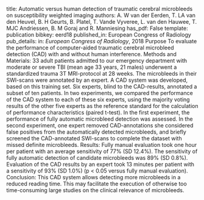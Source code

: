 title: Automatic versus human detection of traumatic cerebral microbleeds on susceptibility weighted imaging
authors: A. W van der Eerden, T. LA van den Heuvel, B. H Geurts, B. Platel, T. Vande Vyveree, L. van den Hauwee, T. MJC Andriessen, B. M Goraj and R. Manniesing
has_pdf: False
template: publication
bibkey: eerd18
published_in: European Congress of Radiology
pub_details: in: <i>European Congress of Radiology</i>, 2018
Purpose To evaluate the performance of computer-aided traumatic cerebral microbleed detection (CAD) with and without human interference. Methods and Materials: 33 adult patients admitted to our emergency department with moderate or severe TBI (mean age 33 years, 21 males) underwent a standardized trauma 3T MRI-protocol at 28 weeks. The microbleeds in their SWI-scans were annotated by an expert. A CAD system was developed, based on this training set. Six experts, blind to the CAD-results, annotated a subset of ten patients. In two experiments, we compared the performance of the CAD system to each of these six experts, using the majority voting results of the other five experts as the reference standard for the calculation of performance characteristics (paired t-test). In the first experiment, the performance of fully automatic microbleed detection was assessed. In the second experiment, one expert removed CAD-annotations she considered false positives from the automatically detected microbleeds, and briefly screened the CAD-annotated SWI-scans to complete the dataset with missed definite microbleeds. Results: Fully manual evaluation took one hour per patient with an average sensitivity of 77% (SD 12.4%). The sensitivity of fully automatic detection of candidate microbleeds was 89% (SD 0.8%). Evaluation of the CAD results by an expert took 13 minutes per patient with a sensitivity of 93% (SD 1.0%) (p < 0.05 versus fully manual evaluation). Conclusion: This CAD system allows detecting more microbleeds in a reduced reading time. This may facilitate the execution of otherwise too time-consuming large studies on the clinical relevance of microbleeds.

